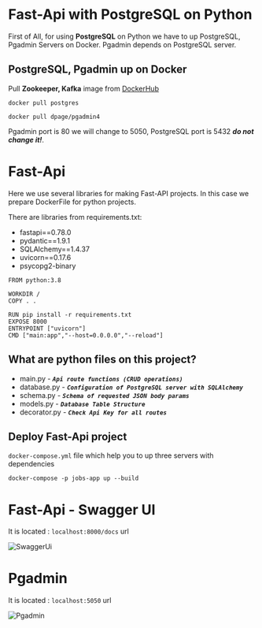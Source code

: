 
# Fast-Api with PostgreSQL on Python 

First of All, for using **PostgreSQL** on Python we have to up PostgreSQL, Pgadmin Servers on Docker.
Pgadmin depends on PostgreSQL server.




## PostgreSQL, Pgadmin up on Docker

Pull __Zookeeper, Kafka__ image from [DockerHub](https://hub.docker.com/search?q=zookeeper)
```console
docker pull postgres

docker pull dpage/pgadmin4
```
Pgadmin port is 80 we will change to 5050, PostgreSQL port is 5432 ___do not change it!___.






# Fast-Api
Here we use several libraries for making Fast-API projects. In this case we prepare DockerFile for python projects.

There are libraries from requirements.txt:

- fastapi==0.78.0
- pydantic==1.9.1
- SQLAlchemy==1.4.37
- uvicorn==0.17.6
- psycopg2-binary

```docker
FROM python:3.8

WORKDIR /
COPY . .

RUN pip install -r requirements.txt
EXPOSE 8000
ENTRYPOINT ["uvicorn"]
CMD ["main:app","--host=0.0.0.0","--reload"]

```

## What are python files on this project?

- main.py - ***`Api route functions (CRUD operations)`***
- database.py -  ***`Configuration of PostgreSQL server with SQLAlchemy`***
- schema.py - ***`Schema of requested JSON body params`***
- models.py - ***`Database Table Structure`***
- decorator.py - ***`Check Api Key for all routes`***

## Deploy Fast-Api project
`docker-compose.yml` file which help you  to up three servers with dependencies


```console
docker-compose -p jobs-app up --build
```

# Fast-Api - Swagger UI

It is located : `localhost:8000/docs` url

![SwaggerUi](https://i.ibb.co/jfj4Sgj/swagger.png)

# Pgadmin

It is located : `localhost:5050` url

![Pgadmin](https://i.ibb.co/P1xCYF1/pgadmin.png)